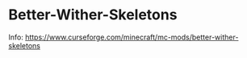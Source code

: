 # Better-Wither-Skeletons
Info: https://www.curseforge.com/minecraft/mc-mods/better-wither-skeletons
